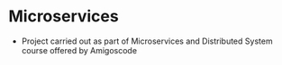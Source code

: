 # Microservices

- Project carried out as part of Microservices and Distributed System course offered by Amigoscode
